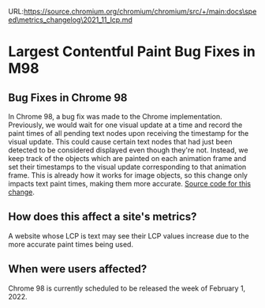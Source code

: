 URL:https://source.chromium.org/chromium/chromium/src/+/main:docs\speed\metrics_changelog\2021_11_lcp.md
# Largest Contentful Paint Bug Fixes in M98

## Bug Fixes in Chrome 98

In Chrome 98, a bug fix was made to the Chrome implementation. Previously, we
would wait for one visual update at a time and record the paint times of all
pending text nodes upon receiving the timestamp for the visual update. This
could cause certain text nodes that had just been detected to be considered
displayed even though they're not. Instead, we keep track of the objects which
are painted on each animation frame and set their timestamps to the visual
update corresponding to that animation frame. This is already how it works for
image objects, so this change only impacts text paint times, making them more
accurate. [Source code for this
change](https://chromium-review.googlesource.com/c/chromium/src/+/3265727).

## How does this affect a site's metrics?

A website whose LCP is text may see their LCP values increase due to the more
accurate paint times being used.

## When were users affected?

Chrome 98 is currently scheduled to be released the week of February 1, 2022.
